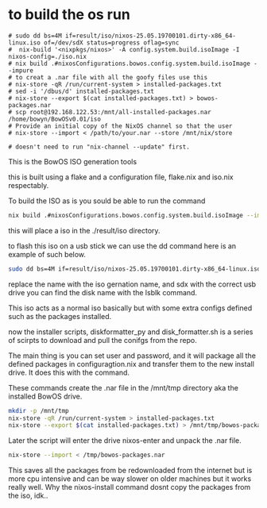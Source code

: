    # to build the os run
    # sudo dd bs=4M if=result/iso/nixos-25.05.19700101.dirty-x86_64-linux.iso of=/dev/sdX status=progress oflag=sync
    #  nix-build '<nixpkgs/nixos>' -A config.system.build.isoImage -I nixos-config=./iso.nix
    # nix build .#nixosConfigurations.bowos.config.system.build.isoImage --impure
    # to creat a .nar file with all the goofy files use this 
    # nix-store -qR /run/current-system > installed-packages.txt
    # sed -i '/dbus/d' installed-packages.txt 
    # nix-store --export $(cat installed-packages.txt) > bowos-packages.nar
    # scp root@192.168.122.53:/mnt/all-installed-packages.nar /home/bowyn/BowOSv0.01/iso
    # Provide an initial copy of the NixOS channel so that the user
    # nix-store --import < /path/to/your.nar --store /mnt/nix/store

    # doesn't need to run "nix-channel --update" first.

This is the BowOS ISO generation tools 

this is built using a flake and a configuration file, flake.nix and iso.nix respectably.

To build the ISO as is you sould be able to run the command


```bash 
nix build .#nixosConfigurations.bowos.config.system.build.isoImage --impure
```

this will place a iso in the ./result/iso directory. 

to flash this iso on a usb stick we can use the dd command here is an example of such below.


```bash 
sudo dd bs=4M if=result/iso/nixos-25.05.19700101.dirty-x86_64-linux.iso of=/dev/sdX status=progress oflag=sync
```

replace the name with the iso gernation name, and sdx with the correct usb drive you can find the disk name with the lsblk command.


This iso acts as a normal iso basically but with some extra configs defined such as the packages installed.


now the installer scripts, diskformatter_py and disk_formatter.sh is a series of scirpts to download and pull the conifgs from the repo. 

The main thing is you can set user and password, and it will package all the defined packages in configuragtion.nix and transfer them to the new install drive. It does this with the command.

These commands create the .nar file in the /mnt/tmp directory aka the installed BowOS drive.
```bash 
mkdir -p /mnt/tmp
nix-store -qR /run/current-system > installed-packages.txt
nix-store --export $(cat installed-packages.txt) > /mnt/tmp/bowos-packages.nar
```

Later the script will enter the drive nixos-enter and unpack the .nar file.

```bash 
nix-store --import < /tmp/bowos-packages.nar
```

This saves all the packages from be redownloaded from the internet but is more cpu intensive and can be way slower on older machines but it works really well. Why the nixos-install command dosnt copy the packages from the iso, idk..
